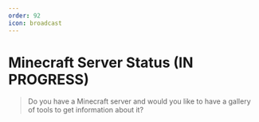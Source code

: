 ```yaml
---
order: 92
icon: broadcast
---
```


# Minecraft Server Status (IN PROGRESS)

> Do you have a Minecraft server and would you like to have a gallery of tools to get information about it?
